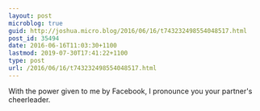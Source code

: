 ```yaml
---
layout: post
microblog: true
guid: http://joshua.micro.blog/2016/06/16/t743232498554048517.html
post_id: 35494
date: 2016-06-16T11:03:30+1100
lastmod: 2019-07-30T17:41:22+1100
type: post
url: /2016/06/16/t743232498554048517.html
---
```

With the power given to me by Facebook, I pronounce you your partner's cheerleader.
